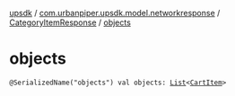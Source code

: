 [upsdk](../../index.md) / [com.urbanpiper.upsdk.model.networkresponse](../index.md) / [CategoryItemResponse](index.md) / [objects](./objects.md)

# objects

`@SerializedName("objects") val objects: `[`List`](https://kotlinlang.org/api/latest/jvm/stdlib/kotlin.collections/-list/index.html)`<`[`CartItem`](../-cart-item/index.md)`>`